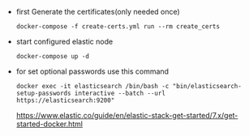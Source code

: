 - first Generate the certificates(only needed once)

  `docker-compose -f create-certs.yml run --rm create_certs`

- start configured elastic node

  `docker-compose up -d`

- for set optional passwords use this command 
  
  `docker exec -it elasticsearch /bin/bash -c "bin/elasticsearch-setup-passwords interactive --batch --url https://elasticsearch:9200"`

  https://www.elastic.co/guide/en/elastic-stack-get-started/7.x/get-started-docker.html